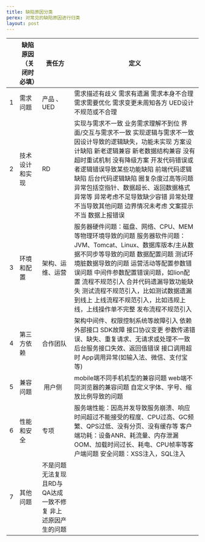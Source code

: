 ```yaml
---
title: 缺陷原因分类
perex: 对常见的缺陷原因进行归类
layout: post
---
```


| | 缺陷原因（关闭时必填） | 责任方 | 定义 |
| --- | --- | --- | --- |
| 1 | 需求问题 | 产品 、UED | 需求描述有歧义 需求有遗漏 需求本身不合理 需求需要优化 需求变更未周知各方 UED设计不规范或不合理 |
| 2 | 技术设计和实现 | RD | 实现与需求不一致 业务需求理解不到位 界面/交互与需求不一致 实现逻辑与需求不一致 因设计导致的逻辑缺失，功能未实现 方案设计缺陷 新老逻辑兼容 新老数据结构兼容 没有超时重试机制 没有降级方案 开发代码错误或者逻辑错误导致某些功能缺陷 前端代码逻辑缺陷 后台代码逻辑缺陷 圈复杂度过高等问题 异常包括空指针、数据超长、返回数据格式异常等 异常考虑不足导致缺少容错 异常处理不当导致其他问题 边界情况未考虑 文案提示不当 数据上报错误 |
| 3 | 环境和配置 | 架构、运维、运营 | 服务器硬件问题：磁盘、网络、CPU、MEM等物理环境导致的问题 服务器软件问题：JVM、Tomcat、Linux、数据库版本/主从数据不同步等导致的问题 数据配置问题 测试环境脏数据导致的问题 运营活动等配置参数错误问题 中间件参数配置错误问题，如lion配置 流程不规范引入 合并代码遗漏导致功能缺失 测试流程不规范引入，比如测试数据遗漏到线上 上线流程不规范引入，比如违规上线，上线操作单不完整 发布流程不规范引入 |
| 4 | 第三方依赖 | 合作团队 | 架构中间件、权限控制系统等故障引入 依赖外部接口 SDK故障 接口协议变更 参数传递错误、缺失、重复请求、无请求或处理不一致 后台服务接口失效、返回值错误 接口调用超时 App调用异常(如输入法、微信、支付宝等) |
| 5 | 兼容问题 |  用户侧 | mobile端不同手机机型的兼容问题 web端不同浏览器的兼容问题 自定义字体、字号、缩放比例导致的问题 |
| 6 | 性能和安全 | 专项 | 服务端性能：因高并发导致服务崩溃、响应时间超过不能接受的程度、CPU过高、GC频繁、QPS过低、没有分页、没有缓存等 客户端功耗：设备ANR、耗流量、内存泄漏OOM、加载时间过长、耗电、CPU帧率等客户端问题 安全问题：XSS注入，SQL注入 |
| 7 | 其他问题 | 不是问题 无法复现且RD与QA达成一致不修复 非上述原因产生的问题 |
